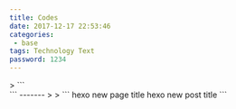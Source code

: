 ```yaml
---
title: Codes
date: 2017-12-17 22:53:46
categories: 
 - base
tags: Technology Text
password: 1234
---
```

 <div id="container"></div>
  <link rel="stylesheet" href="https://imsun.github.io/gitment/style/default.css">
<script src="https://imsun.github.io/gitment/dist/gitment.browser.js"></script>
<script>
var gitment = new Gitment({
  id: 'Codes', // 可选。默认为 location.href
  owner: '19769188',
  repo: 'z1097955019.github.io',
  oauth: {
    client_id: '8c1814a5459fc5118734',
    client_secret: 'c95ae00a7e995664f8d4a1c4f1cb6ca940720e05',
  },
})
gitment.render('container')
</script>
> ```
  <div id="container"></div>
  <link rel="stylesheet" href="https://imsun.github.io/gitment/style/default.css">
<script src="https://imsun.github.io/gitment/dist/gitment.browser.js"></script>
<script>
var gitment = new Gitment({
  id: 'Codes', // 可选。默认为 location.href
  owner: '19769188',
  repo: 'z1097955019.github.io',
  oauth: {
    client_id: '8c1814a5459fc5118734',
    client_secret: 'c95ae00a7e995664f8d4a1c4f1cb6ca940720e05',
  },
})
gitment.render('container')
</script>
```
-------
>
> ```
  hexo new page title
  hexo new post title
  ```
